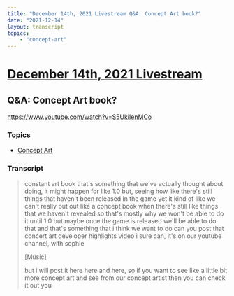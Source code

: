 ```yaml
---
title: "December 14th, 2021 Livestream Q&A: Concept Art book?"
date: "2021-12-14"
layout: transcript
topics:
    - "concept-art"
---
```

# [December 14th, 2021 Livestream](../2021-12-14.md)
## Q&A: Concept Art book?
https://www.youtube.com/watch?v=S5UkiIenMCo

### Topics
* [Concept Art](../topics/concept-art.md)

### Transcript

> constant art book that's something that we've actually thought about doing, it might happen for like 1.0 but, seeing how like there's still things that haven't been released in the game yet it kind of like we can't really put out like a concept book when there's still like things that we haven't revealed so that's mostly why we won't be able to do it until 1.0 but maybe once the game is released we'll be able to do that and that's something that i think we want to do can you post that concert art developer highlights video i sure can, it's on our youtube channel, with sophie
>
> [Music]
>
> but i will post it here here and here, so if you want to see like a little bit more concept art and see from our concept artist then you can check it out you
